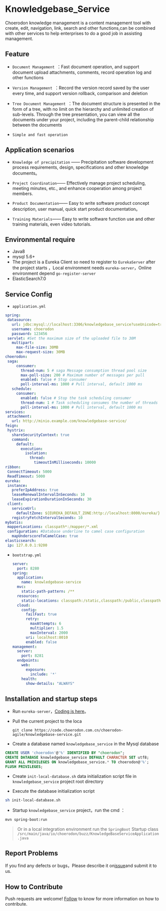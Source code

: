 # Knowledgebase_Service
Choerodon knowledge management is a content management tool with create, edit, navigation, link, search and other functions,can be combined with other services to help enterprises to do a good job in assisting management.

## Feature
- `Document Management `：Fast document operation, and support document upload attachments, comments, record operation log and other functions

- `Version Management `：Record the version record saved by the user every time, and support version rollback, comparison and deletion

- `Tree Document Management `：The document structure is presented in the form of a tree, with no limit on the hierarchy and unlimited creation of sub-levels. Through the tree presentation, you can view all the documents under your project, including the parent-child relationship between the documents

- `Simple and fast operation `

## Application scenarios

* `Knowledge of precipitation` —— Precipitation software development process requirements, design, specifications and other knowledge documents。

* `Project Coordination`—— Effectively manage project scheduling, meeting minutes, etc., and enhance cooperation among project members.

* `Product Documentation`—— Easy to write software product concept description, user manual, quick start product documentation。

* `Training Materials`—— Easy to write software function use and other training materials, even video tutorials.

## Environmental require

- Java8
- mysql 5.6+
- The project is a Eureka Client so need to register to `EurekaServer` after the project starts ，Local environment needs `eureka-server`，Online environment depend `go-register-server`
- ElasticSearch7.0

## Service Config
- `application.yml`
 ```yaml
spring:
  datasource:
    url: jdbc:mysql://localhost:3306/knowledgebase_service?useUnicode=true&characterEncoding=utf-8&useSSL=false&useInformationSchema=true&remarks=true
    username: choerodon
    password: 123456
  servlet: #Set the maximum size of the uploaded file to 30M
    multipart:
      max-file-size: 30MB
      max-request-size: 30MB
choerodon:
  saga:
      consumer:
        thread-num: 5 # saga Message consumption thread pool size
        max-poll-size: 200 # Maximum number of messages per pull
        enabled: false # Stop consumer
        poll-interval-ms: 1000 # Pull interval, default 1000 ms
    schedule:
      consumer:
        enabled: false # Stop the task scheduling consumer
        thread-num: 1 # Task scheduling consumes the number of threads
        poll-interval-ms: 1000 # Pull interval, default 1000 ms
services:
  attachment:
    url: http://minio.example.com/knowledgebase-service/
feign:
  hystrix:
    shareSecurityContext: true
    command:
      default:
        execution:
          isolation:
            thread:
              timeoutInMilliseconds: 10000
ribbon:
  ConnectTimeout: 5000
  ReadTimeout: 5000
eureka:
  instance:
    preferIpAddress: true
    leaseRenewalIntervalInSeconds: 10
    leaseExpirationDurationInSeconds: 30
  client:
    serviceUrl:
      defaultZone: ${EUREKA_DEFAULT_ZONE:http://localhost:8000/eureka/}
    registryFetchIntervalSeconds: 10
mybatis:
  mapperLocations: classpath*:/mapper/*.xml
  configuration: #Database underline to camel case configuration
    mapUnderscoreToCamelCase: true
elasticsearch:
  ip: 127.0.0.1:9200
```

- `bootstrap.yml`

  ```yaml
  server:
    port: 8280
  spring:
    application:
      name: knowledgebase-service
    mvc:
      static-path-pattern: /**
    resources:
      static-locations: classpath:/static,classpath:/public,classpath:/resources,classpath:/META-INF/resources,file:/dist
    cloud:
      config:
        failFast: true
        retry:
          maxAttempts: 6
          multiplier: 1.5
          maxInterval: 2000
        uri: localhost:8010
        enabled: false
  management:
    server:
      port: 8281
    endpoints:
      web:
        exposure:
          include: '*'
      health:
        show-details: "ALWAYS"
  ```
## Installation and startup steps
- Run `eureka-server`，[Coding is here](https://code.choerodon.com.cn/choerodon-framework/eureka-server.git)。

- Pull the current project to the loca

  ```shell
  git clone https://code.choerodon.com.cn/choerodon-agile/knowledgebase-service.git
  ```


- Create a database named `knowledgebase_service` in the Mysql database


```sql
CREATE USER 'choerodon'@'%' IDENTIFIED BY "choerodon";
CREATE DATABASE knowledgebase_service DEFAULT CHARACTER SET utf8;
GRANT ALL PRIVILEGES ON knowledgebase_service.* TO choerodon@'%';
FLUSH PRIVILEGES;
```


- Create `init-local-database.sh` data initialization script file in `knowledgebase_service` project root directory


- Execute the database initialization script

```sh
sh init-local-database.sh
```

- Startup `knowledgebase_service` project，run the cmd ：

```sh
mvn spring-boot:run
```

>Or in a local integration environment run the  `SpringBoot` Startup class
 `/src/main/java/io/choerodon/buzz/KnowledgeBaseServiceApplication.java`




## Report Problems
If you find any defects or bugs，Please describe it on[issue](https://github.com/choerodon/choerodon/issues/new?template=issue_template.md)and submit it to us.

## How to Contribute
Push requests are welcome! [Follow](https://github.com/choerodon/choerodon/blob/master/CONTRIBUTING.md) to know for more information on how to contribute.
